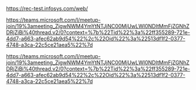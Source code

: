 https://rec-test.infosys.com/web/


https://teams.microsoft.com/l/meetup-join/19%3ameeting_ZjgwNWM4YmYtNTJjNC00MjUwLWI0NDItMmFjZGNhZDRjZjBi%40thread.v2/0?context=%7b%22Tid%22%3a%22ff355289-721e-4dd7-a663-afec62ab9d54%22%2c%22Oid%22%3a%22513df1f2-0377-4748-a3ca-22c5ce21aea5%22%7d


https://teams.microsoft.com/l/meetup-join/19%3ameeting_ZjgwNWM4YmYtNTJjNC00MjUwLWI0NDItMmFjZGNhZDRjZjBi%40thread.v2/0?context=%7b%22Tid%22%3a%22ff355289-721e-4dd7-a663-afec62ab9d54%22%2c%22Oid%22%3a%22513df1f2-0377-4748-a3ca-22c5ce21aea5%22%7d





















